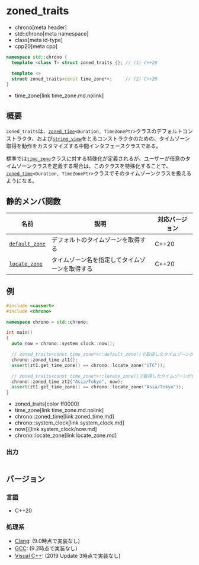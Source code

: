 # zoned_traits
* chrono[meta header]
* std::chrono[meta namespace]
* class[meta id-type]
* cpp20[meta cpp]

```cpp
namespace std::chrono {
  template <class T> struct zoned_traits {}; // (1) C++20

  template <>
  struct zoned_traits<const time_zone*>;     // (2) C++20
}
```
* time_zone[link time_zone.md.nolink]

## 概要
`zoned_traits`は、[`zoned_time`](zoned_time.md)`<Duration, TimeZonePtr>`クラスのデフォルトコンストラクタ、および[`string_view`](/reference/string_view/basic_string_view.md)をとるコンストラクタのための、タイムゾーン取得を動作をカスタマイズする中間インタフェースクラスである。

標準では[`time_zone`](time_zone.md)クラスに対する特殊化が定義されるが、ユーザーが任意のタイムゾーンクラスを定義する場合は、このクラスを特殊化することで、[`zoned_time`](zoned_time.md)`<Duration, TimeZonePtr>`クラスでそのタイムゾーンクラスを扱えるようになる。


## 静的メンバ関数

| 名前 | 説明 | 対応バージョン |
|------|------|----------------|
| [`default_zone`](zoned_traits/default_zone.md) | デフォルトのタイムゾーンを取得する | C++20 |
| [`locate_zone`](zoned_traits/locate_zone.md)   | タイムゾーン名を指定してタイムゾーンを取得する | C++20 |


## 例
```cpp example
#include <cassert>
#include <chrono>

namespace chrono = std::chrono;

int main()
{
  auto now = chrono::system_clock::now();

  // zoned_traits<const time_zone*>::default_zone()で取得したタイムゾーンが使用される
  chrono::zoned_time zt1{};
  assert(zt1.get_time_zone() == chrono::locate_zone("UTC"));

  // zoned_traits<const time_zone*>::locate_zone()で取得したタイムゾーンが使用される
  chrono::zoned_time zt2{"Asia/Tokyo", now};
  assert(zt1.get_time_zone() == chrono::locate_zone("Asia/Tokyo"));
}
```
* zoned_traits[color ff0000]
* time_zone[link time_zone.md.nolink]
* chrono::zoned_time[link zoned_time.md]
* chrono::system_clock[link system_clock.md]
* now()[link system_clock/now.md]
* chrono::locate_zone[link locate_zone.md]

### 出力
```
```

## バージョン
### 言語
- C++20

### 処理系
- [Clang](/implementation.md#clang): (9.0時点で実装なし)
- [GCC](/implementation.md#gcc): (9.2時点で実装なし)
- [Visual C++](/implementation.md#visual_cpp): (2019 Update 3時点で実装なし)

